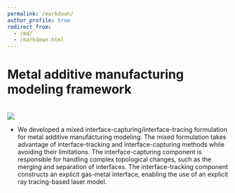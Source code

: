 ```yaml
---
permalink: /markdown/
author_profile: true
redirect_from: 
  - /md/
  - /markdown.html
---
```


Metal additive manufacturing modeling framework
======
<br/><img src='/images/500x300.png'>

* We developed a mixed interface-capturing/interface-tracing formulation for metal additive manufacturing modeling. The mixed formulation takes advantage of interface-tracking and interface-capturing methods while avoiding their limitations. The interface-capturing component is responsible for handling complex topological changes, such as the merging and separation of interfaces. The interface-tracking component constructs an explicit gas-metal interface, enabling the use of an explicit ray tracing-based laser model.

